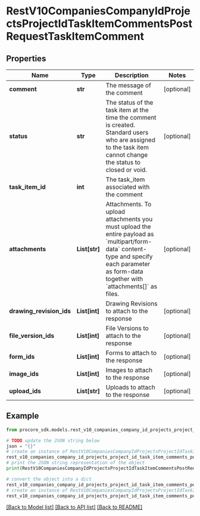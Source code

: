# RestV10CompaniesCompanyIdProjectsProjectIdTaskItemCommentsPostRequestTaskItemComment


## Properties

Name | Type | Description | Notes
------------ | ------------- | ------------- | -------------
**comment** | **str** | The message of the comment | [optional] 
**status** | **str** | The status of the task item at the time the comment is created. Standard users who are assigned to the task item cannot change the status to closed or void. | [optional] 
**task_item_id** | **int** | The task_item associated with the comment | 
**attachments** | **List[str]** | Attachments. To upload attachments you must upload the entire payload as &#x60;multipart/form-data&#x60; content-type and specify each parameter as form-data together with &#x60;attachments[]&#x60; as files. | [optional] 
**drawing_revision_ids** | **List[int]** | Drawing Revisions to attach to the response | [optional] 
**file_version_ids** | **List[int]** | File Versions to attach to the response | [optional] 
**form_ids** | **List[int]** | Forms to attach to the response | [optional] 
**image_ids** | **List[int]** | Images to attach to the response | [optional] 
**upload_ids** | **List[str]** | Uploads to attach to the response | [optional] 

## Example

```python
from procore_sdk.models.rest_v10_companies_company_id_projects_project_id_task_item_comments_post_request_task_item_comment import RestV10CompaniesCompanyIdProjectsProjectIdTaskItemCommentsPostRequestTaskItemComment

# TODO update the JSON string below
json = "{}"
# create an instance of RestV10CompaniesCompanyIdProjectsProjectIdTaskItemCommentsPostRequestTaskItemComment from a JSON string
rest_v10_companies_company_id_projects_project_id_task_item_comments_post_request_task_item_comment_instance = RestV10CompaniesCompanyIdProjectsProjectIdTaskItemCommentsPostRequestTaskItemComment.from_json(json)
# print the JSON string representation of the object
print(RestV10CompaniesCompanyIdProjectsProjectIdTaskItemCommentsPostRequestTaskItemComment.to_json())

# convert the object into a dict
rest_v10_companies_company_id_projects_project_id_task_item_comments_post_request_task_item_comment_dict = rest_v10_companies_company_id_projects_project_id_task_item_comments_post_request_task_item_comment_instance.to_dict()
# create an instance of RestV10CompaniesCompanyIdProjectsProjectIdTaskItemCommentsPostRequestTaskItemComment from a dict
rest_v10_companies_company_id_projects_project_id_task_item_comments_post_request_task_item_comment_from_dict = RestV10CompaniesCompanyIdProjectsProjectIdTaskItemCommentsPostRequestTaskItemComment.from_dict(rest_v10_companies_company_id_projects_project_id_task_item_comments_post_request_task_item_comment_dict)
```
[[Back to Model list]](../README.md#documentation-for-models) [[Back to API list]](../README.md#documentation-for-api-endpoints) [[Back to README]](../README.md)


